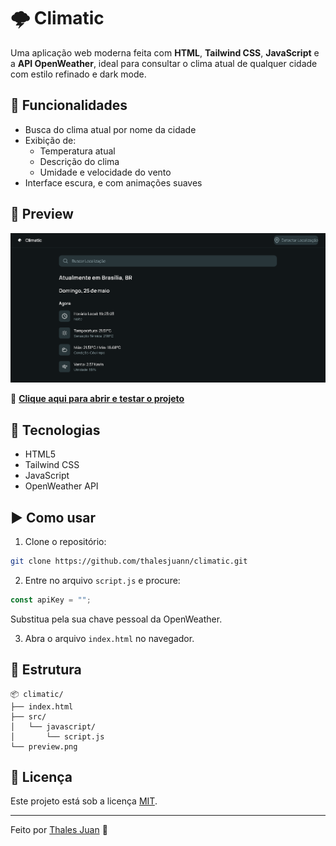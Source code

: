 # 🌩️ Climatic

Uma aplicação web moderna feita com **HTML**, **Tailwind CSS**, **JavaScript** e a **API OpenWeather**, ideal para consultar o clima atual de qualquer cidade com estilo refinado e dark mode.

## 🚀 Funcionalidades

- Busca do clima atual por nome da cidade
- Exibição de:
  - Temperatura atual
  - Descrição do clima
  - Umidade e velocidade do vento
- Interface escura, e com animações suaves
## 📸 Preview

![preview](./preview.png)

🔗 **[Clique aqui para abrir e testar o projeto](https://thalesjuann.github.io/climatic/)**

## 🧠 Tecnologias

- HTML5
- Tailwind CSS
- JavaScript
- OpenWeather API

## ▶️ Como usar

1. Clone o repositório:
```bash
git clone https://github.com/thalesjuann/climatic.git
````

2. Entre no arquivo `script.js` e procure:

```js
const apiKey = "";
```

Substitua pela sua chave pessoal da OpenWeather.

3. Abra o arquivo `index.html` no navegador.


## 📁 Estrutura

```
📦 climatic/
├── index.html
├── src/
│   └── javascript/
│       └── script.js
└── preview.png
```

## 📌 Licença

Este projeto está sob a licença [MIT](LICENSE).

---

Feito por [Thales Juan](https://github.com/thalesjuann) 🚀